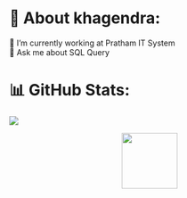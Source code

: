 
# 💫 About khagendra:
🔭 I’m currently working at Pratham IT System<br>💬 Ask me about SQL Query<br> 

# 📊 GitHub Stats:

![](https://nirzak-streak-stats.vercel.app/?user=Mr-Neupane&theme=dark&hide_border=true)<br/>


<p align="center">
<img src="https://media.giphy.com/media/WUlplcMpOCEmTGBtBW/giphy.gif" width="100">
</p>
